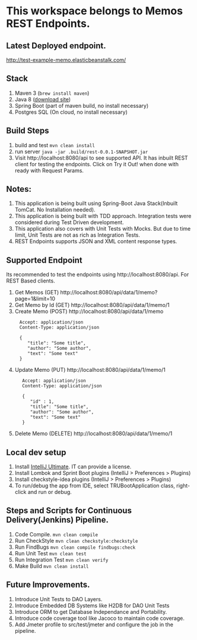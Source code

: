 # This workspace belongs to Memos REST Endpoints.


## Latest Deployed endpoint.
http://test-example-memo.elasticbeanstalk.com/

## Stack
 1. Maven 3 (`brew install maven`)
 2. Java 8 ([download site](http://www.oracle.com/technetwork/java/javase/downloads/jdk8-downloads-2133151.html))
 3. Spring Boot (part of maven build, no install necessary)
 4. Postgres SQL (On cloud, no install necessary)

## Build Steps
 1. build and test `mvn clean install`
 2. run server `java -jar .build/rest-0.0.1-SNAPSHOT.jar `
 3. Visit http://localhost:8080/api to see supported API. It has inbuilt REST client for testing the endpoints. Click on Try it Out! when done with ready with Request Params.

## Notes:
 1. This application is being built using Spring-Boot Java Stack(Inbuilt TomCat. No Installation needed).
 2. This application is being built with TDD approach. Integration tests were considered during Test Driven development.
 3. This application also covers with Unit Tests with Mocks. But due to time limit, Unit Tests are not as rich as Integration Tests.
 4. REST Endpoints supports JSON and XML content response types.



## Supported Endpoint
Its recommended to test the endpoints using http://localhost:8080/api.
For REST Based clients.

1. Get Memos (GET)   http://localhost:8080/api/data/1/memo?page=1&limit=10
2. Get Memo by Id (GET) http://localhost:8080/api/data/1/memo/1
3. Create Memo (POST) http://localhost:8080/api/data/1/memo
 ```
      Accept: application/json
      Content-Type: application/json

      {
         "title": "Some title",
         "author": "Some author",
         "text": "Some text"
      }
```
4. Update Memo (PUT) http://localhost:8080/api/data/1/memo/1
```
      Accept: application/json
      Content-Type: application/json

      {
         "id" : 1,
         "title": "Some title",
         "author": "Some author",
         "text": "Some text"
      }
```
5. Delete Memo (DELETE) http://localhost:8080/api/data/1/memo/1


## Local dev setup
 1. Install [IntelliJ Ultimate](https://www.jetbrains.com/idea/download/). IT can provide a license.
 2. Install Lombok and Sprint Boot plugins (IntelliJ > Preferences > Plugins)
 3. Install checkstyle-idea plugins (IntelliJ > Preferences > Plugins)
 4. To run/debug the app from IDE, select TRUBootApplication class, right-click and run or debug.

## Steps and Scripts for Continuous Delivery(Jenkins) Pipeline.
 1. Code Compile. `mvn clean compile`
 2. Run CheckStyle `mvn clean checkstyle:checkstyle`
 3. Run FindBugs `mvn clean compile findbugs:check`
 4. Run Unit Test `mvn clean test`
 5. Run Integration Test `mvn clean verify`
 6. Make Build `mvn clean install`


## Future Improvements.
 1. Introduce Unit Tests to DAO Layers.
 2. Introduce Embedded DB Systems like H2DB for DAO Unit Tests
 3. Introduce ORM to get Database Independance and Portability.
 4. Introduce code coverage tool like Jacoco to maintain code coverage.
 5. Add Jmeter profile to src/test/jmeter and configure the job in the pipeline.
